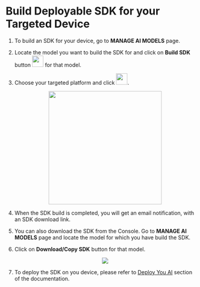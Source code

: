 # Build Deployable SDK for your Targeted Device

1. To build an SDK for your device, go to __MANAGE AI MODELS__ page. 

2. Locate the model you want to build the SDK for and click on __Build SDK__ button <img src="../img/console/BuildSDKIcon.png" height=30> for that model.

3. Choose your targeted platform and click <img src="../img/console/BuildIcon.png" height=30>.

    <p align="center">
    <img src="../img/console/ChoosePlatform.png" height=300>
    </p>

4. When the SDK build is completed, you will get an email notification, with an SDK download link.

5. You can also download the SDK from the Console. Go to __MANAGE AI MODELS__ page and locate the model for which you have build the SDK.

6. Click on __Download/Copy SDK__ button for that model. 

    <p align="center">
    <img src="../img/console/SDKBuildComplete.png" heigth=100>
    </p>

7. To deploy the SDK on you device, please refer to [Deploy You AI](/en/latest/installation/) section of the documentation.